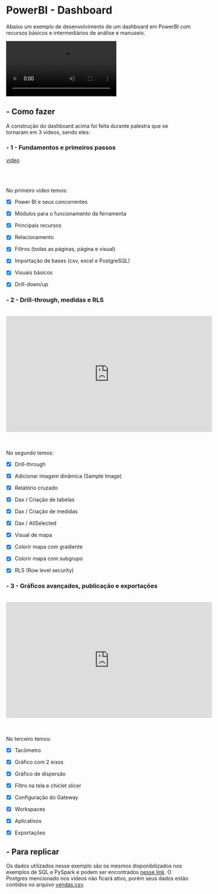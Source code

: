 # PowerBI - Dashboard

Abaixo um exemplo de desenvolvimento de um dashboard em PowerBI com recursos básicos e intermediários de análise e manuseio.

<video controls>
  <source src="./video/dashboard_demo.mp4" type="video/mp4">
</video>

## - Como fazer

A construção do dashboard acima foi feita durante palestra que se tornaram em 3 vídeos, sendo eles:


### - 1 - Fundamentos e primeiros passos

[video](https://youtu.be/tVcMWnVTSRY)

<!-- <iframe width="560" height="315" src="https://www.youtube.com/embed/tVcMWnVTSRY" title="YouTube video player" frameborder="0" allow="accelerometer; autoplay; clipboard-write; encrypted-media; gyroscope; picture-in-picture; web-share" allowfullscreen></iframe> -->

<br><br><br>
No primeiro vídeo temos:

- [x]  Power BI e seus concorrentes
- [x]  Módulos para o funcionamento da ferramenta
- [x]  Principais recursos
- [x]  Relacionamento
- [x]  Filtros (todas as páginas, página e visual)
- [x]  Importação de bases (csv, excel e PostgreSQL)
- [x]  Visuais básicos
- [x]  Drill-down/up


### - 2 - Drill-through, medidas e RLS
<br>
<iframe width="560" height="315" src="https://www.youtube.com/embed/tVcMWnVTSRY" title="YouTube video player" frameborder="0" allow="accelerometer; autoplay; clipboard-write; encrypted-media; gyroscope; picture-in-picture; web-share" allowfullscreen></iframe>
<br><br><br>

No segundo temos:
- [x]  Drill-through
- [x]  Adicionar imagem dinâmica (Sample Image)
- [x]  Relatório cruzado
- [x]  Dax / Criação de tabelas
- [x]  Dax / Criação de medidas
- [x]  Dax / AllSelected
- [x]  Visual de mapa
- [x]  Colorir mapa com gradiente
- [x]  Colorir mapa com subgrupo
- [x]  RLS (Row level security)


### - 3 - Gráficos avançados, publicação e exportações
<br>
<iframe width="560" height="315" src="https://www.youtube.com/embed/tVcMWnVTSRY" title="YouTube video player" frameborder="0" allow="accelerometer; autoplay; clipboard-write; encrypted-media; gyroscope; picture-in-picture; web-share" allowfullscreen></iframe>
<br><br><br>

No terceiro temos:
- [x]  Tacômetro
- [x]  Gráfico com 2 eixos
- [x]  Gráfico de dispersão
- [x]  Filtro na tela e chiclet slicer
- [x]  Configuração do Gateway
- [x]  Workspaces
- [x]  Aplicativos
- [x]  Exportações


## - Para replicar

Os dados utilizados nesse exemplo são os mesmos disponibilizados nos exemplos de SQL e PySpark e podem ser encontrados [nesse link](../docker/jupyter_spark/workspace/bases_teste/).
O Postgres mencionado nos vídeos não ficará ativo, porém seus dados estão contidos no arquivo [vendas.csv](../docker/jupyter_spark/workspace/bases_teste/vendas.csv).